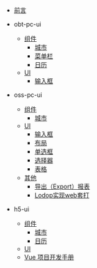 
- [前言](README.md)

- obt-pc-ui
    - [组件](obt-pc-ui/components/)
        - [城市](obt-pc-ui/components/city.md)
        - [菜单栏](obt-pc-ui/components/nav.md)
        - [日历](obt-pc-ui/components/date.md)
    - [UI](obt-pc-ui/ui/)
        - [输入框](oss-pc-ui/ui/Input.md)

- oss-pc-ui
    - [组件](oss-pc-ui/components/)
        - [城市](oss-pc-ui/components/city.md)
    - [UI](oss-pc-ui/ui/)
        - [输入框](oss-pc-ui/ui/Input.md)
        - [布局](oss-pc-ui/ui/Layout.md)
        - [单选框](oss-pc-ui/ui/Radio.md)
        - [选择器](oss-pc-ui/ui/Select.md)
        - [表格](oss-pc-ui/ui/Tabel.md)
    - [其他](oss-pc-ui/other/)
        - [导出（Export）报表](oss-pc-ui/other/Export.md)
        - [Lodop实现web套打](oss-pc-ui/other/lodop.md)

- h5-ui
    - [组件](h5-ui/components/)
        - [城市](h5-ui/components/city.md)
        - [日历](h5-ui/components/date.md)
    - [UI](h5-ui/ui/readme.md)
    - [Vue 项目开发手册](h5-ui/vue.md)